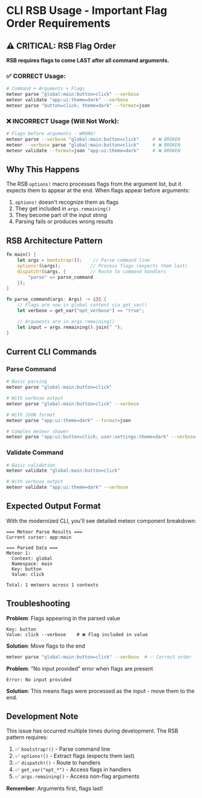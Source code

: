 # CLI RSB Usage - Important Flag Order Requirements

## ⚠️ **CRITICAL: RSB Flag Order**

**RSB requires flags to come LAST after all command arguments.**

### ✅ **CORRECT Usage:**
```bash
# Command + Arguments + Flags
meteor parse "global:main:button=click" --verbose
meteor validate "app:ui:theme=dark" --verbose
meteor parse "button=click; theme=dark" --format=json
```

### ❌ **INCORRECT Usage (Will Not Work):**
```bash
# Flags before arguments - WRONG!
meteor parse --verbose "global:main:button=click"     # ❌ BROKEN
meteor --verbose parse "global:main:button=click"     # ❌ BROKEN
meteor validate --format=json "app:ui:theme=dark"     # ❌ BROKEN
```

## Why This Happens

The RSB `options!` macro processes flags from the argument list, but it expects them to appear at the end. When flags appear before arguments:

1. `options!` doesn't recognize them as flags
2. They get included in `args.remaining()`
3. They become part of the input string
4. Parsing fails or produces wrong results

## RSB Architecture Pattern

```rust
fn main() {
    let args = bootstrap!();    // Parse command line
    options!(&args);           // Process flags (expects them last)
    dispatch!(&args, {         // Route to command handlers
        "parse" => parse_command
    });
}

fn parse_command(args: Args) -> i32 {
    // Flags are now in global context via get_var()
    let verbose = get_var("opt_verbose") == "true";

    // Arguments are in args.remaining()
    let input = args.remaining().join(" ");
}
```

## Current CLI Commands

### Parse Command
```bash
# Basic parsing
meteor parse "global:main:button=click"

# With verbose output
meteor parse "global:main:button=click" --verbose

# With JSON format
meteor parse "app:ui:theme=dark" --format=json

# Complex meteor shower
meteor parse "app:ui:button=click; user:settings:theme=dark" --verbose
```

### Validate Command
```bash
# Basic validation
meteor validate "global:main:button=click"

# With verbose output
meteor validate "app:ui:theme=dark" --verbose
```

## Expected Output Format

With the modernized CLI, you'll see detailed meteor component breakdown:

```
=== Meteor Parse Results ===
Current cursor: app:main

=== Parsed Data ===
Meteor 1:
  Context: global
  Namespace: main
  Key: button
  Value: click

Total: 1 meteors across 1 contexts
```

## Troubleshooting

**Problem**: Flags appearing in the parsed value
```
Key: button
Value: click --verbose    # ❌ Flag included in value
```

**Solution**: Move flags to the end
```bash
meteor parse "global:main:button=click" --verbose  # ✅ Correct order
```

**Problem**: "No input provided" error when flags are present
```
Error: No input provided
```

**Solution**: This means flags were processed as the input - move them to the end.

## Development Note

This issue has occurred multiple times during development. The RSB pattern requires:

1. ✅ `bootstrap!()` - Parse command line
2. ✅ `options!()` - Extract flags (expects them last)
3. ✅ `dispatch!()` - Route to handlers
4. ✅ `get_var("opt_*")` - Access flags in handlers
5. ✅ `args.remaining()` - Access non-flag arguments

**Remember**: Arguments first, flags last!